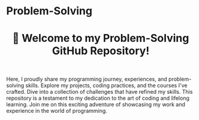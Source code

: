 # Problem-Solving

<h1 align="center">🚀 Welcome to my Problem-Solving GitHub Repository! </h1>
<br/>

Here, I proudly share my programming journey, experiences, and problem-solving skills. Explore my projects, coding practices, and the courses I've crafted.
Dive into a collection of challenges that have refined my skills. This repository is a testament to my dedication to the art of coding and lifelong learning. Join me on this exciting adventure of showcasing my work and experience in the world of programming.

<br/>
<br/>



